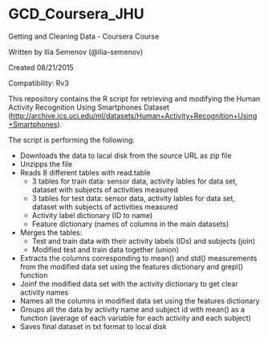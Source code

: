 # GCD_Coursera_JHU

Getting and Cleaning Data - Coursera Course

Written by Ilia Semenov (@ilia-semenov)

Created 08/21/2015

Compatibility: Rv3

This repository contains the R script for retrieving and modifying the Human Activity Recognition Using Smartphones Dataset (http://archive.ics.uci.edu/ml/datasets/Human+Activity+Recognition+Using+Smartphones).

The script is performing the following:
* Downloads the data to lacal disk from the source URL as zip file
* Unzipps the file
* Reads 8 different tables with read.table
  * 3 tables for train data: sensor data, activity lables for data set, dataset with subjects of activities measured
  * 3 tables for test data: sensor data, activity lables for data set, dataset with subjects of activities measured
  * Activity label dictionary (ID to name)
  * Feature dictionary (names of columns in the main datasets)
* Merges the tables: 
  * Test and train data with their activity labels (IDs) and subjects (join)
  * Modified test and train data together (union)
* Extracts the columns corresponding to mean() and std() measurements from the modified data set using the features dictionary and grepl() function
* Joinf the modified data set with the activity dictionary to get clear activity names
* Names all the columns in modified data set using the features dictionary
* Groups all the data by activity name and subject id with mean() as a function (average of each variable for each activity and each subject)
* Saves final dataset in txt format to local disk
